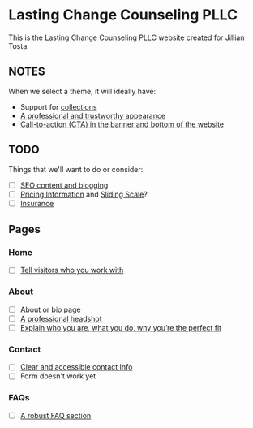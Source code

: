 # Lasting Change Counseling PLLC

This is the Lasting Change Counseling PLLC website created for Jillian Tosta.

## NOTES

When we select a theme, it will ideally have:

* Support for [collections]
* [A professional and trustworthy appearance]
* [Call-to-action (CTA) in the banner and bottom of the website][CTA]

## TODO

Things that we'll want to do or consider:

- [ ] [SEO content and blogging][SEO]
- [ ] [Pricing Information][Pricing] and [Sliding Scale]?
- [ ] [Insurance]

## Pages

### Home

- [ ] [Tell visitors who you work with](https://www.joinheard.com/articles/11-must-haves-for-your-therapy-website-tips-from-experts#tell-visitors-who-you-work-with)

### About

- [ ] [About or bio page](https://www.joinheard.com/articles/11-must-haves-for-your-therapy-website-tips-from-experts#about-or-bio-page)
- [ ] [A professional headshot]
- [ ] [Explain who you are, what you do, why you’re the perfect fit]

### Contact

- [ ] [Clear and accessible contact Info](https://www.joinheard.com/articles/11-must-haves-for-your-therapy-website-tips-from-experts#clear-and-accessible-contact-info)
- [ ] Form doesn't work yet

### FAQs

- [ ] [A robust FAQ section](https://www.joinheard.com/articles/11-must-haves-for-your-therapy-website-tips-from-experts#a-robust-faq-section)

[A professional headshot]: https://www.joinheard.com/articles/11-must-haves-for-your-therapy-website-tips-from-experts#a-professional-headshot
[Explain who you are, what you do, why you’re the perfect fit]: https://www.joinheard.com/articles/11-must-haves-for-your-therapy-website-tips-from-experts#explain-who-you-are-what-you-do-why-youre-the-perfect-fit
[collections]: https://jekyllrb.com/docs/collections/
[A professional and trustworthy appearance]: https://www.joinheard.com/articles/11-must-haves-for-your-therapy-website-tips-from-experts#a-professional-and-trustworthy-appearance
[CTA]: https://www.joinheard.com/articles/11-must-haves-for-your-therapy-website-tips-from-experts#call-to-action-cta-in-the-banner-and-bottom-of-the-website
[SEO]: https://www.joinheard.com/articles/11-must-haves-for-your-therapy-website-tips-from-experts#seo-content-and-blogging
[Pricing]: https://www.joinheard.com/articles/11-must-haves-for-your-therapy-website-tips-from-experts#pricing
[Sliding Scale]: https://www.joinheard.com/articles/11-must-haves-for-your-therapy-website-tips-from-experts#sliding-scale
[Insurance]: https://www.joinheard.com/articles/11-must-haves-for-your-therapy-website-tips-from-experts#insurance